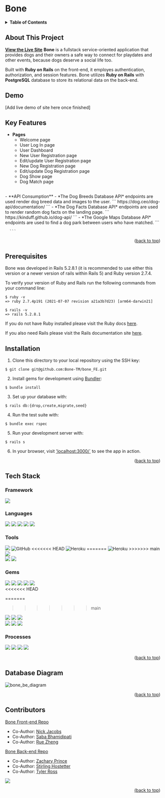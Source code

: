 # Bone

<!-- TABLE OF CONTENTS -->
<details>
  <summary><strong>Table of Contents</strong></summary>
  <ul>
    <li><a href="#about-this-project">About This Project</a></li>
    <li><a href="#demo">Demo</a></li>
    <li><a href="#getting-started">Getting Started</a></li>
    <li><a href="#key-features">Key Features</a></li>
    <li><a href="#tech-stack">Tech Stack</a></li>
    <li><a href="#database-diagram">Database Diagram</a></li>
    <li><a href="#contributors">Contributors</a></li>
  </ul>
</details>


## About This Project
**[View the Live Site](http://bone-be.herokuapp.com/)**
**Bone** is a fullstack service-oriented application that provides dogs and their owners a safe way to connect for playdates and other events, because dogs deserve a social life too.
 
Built with **Ruby on Rails** on the front-end, it employes authentication, authorization, and session features. Bone utilizes **Ruby on Rails** with **PostgreSQL** database to store its relational data on the back-end.




## Demo

[Add live demo of site here once finished]


## Key Features
  - **Pages**
    - Welcome page
    - User Log In page
    - User Dashboard
    - New User Registration page
    - Edit/update User Registration page
    - New Dog Registration page
    - Edit/update Dog Registration page
    - Dog Show page
    - Dog Match page
  <br>
  - **API Consumption**
    - *The Dog Breeds Database API* endpoints are used render dog breed data and images to the user.
      ```
       https://dog.ceo/dog-api/documentation/
      ```
    - *The Dog Facts Database API* endpoints are used to render random dog facts on the landing page.
      ```
      https://kinduff.github.io/dog-api/
      ```
    - *The Google Maps Database API* endpoints are used to find a dog park between users who have matched.
      ```
      
      ```

<p align="right">(<a href="#top">back to top</a>)</p>


## Prerequisites

Bone was developed in Rails 5.2.8.1 (it is recommended to use either this version or a newer version of rails within Rails 5) and Ruby version 2.7.4.

To verify your version of Ruby and Rails run the following commands from your command line:

```
$ ruby -v
=> ruby 2.7.4p191 (2021-07-07 revision a21a3b7d23) [arm64-darwin21]

$ rails -v
=> rails 5.2.8.1
```
If you do not have Ruby installed please visit the Ruby docs [here](https://www.ruby-lang.org/en/documentation/installation/).

If you also need Rails please visit the Rails documentation site [here](https://guides.rubyonrails.org/v5.0/getting_started.html).


## Installation

1. Clone this directory to your local repository using the SSH key:
```
$ git clone git@github.com:Bone-TM/bone_FE.git
```

2. Install gems for development using [Bundler](https://bundler.io/guides/using_bundler_in_applications.html#getting-started---installing-bundler-and-bundle-init):
```
$ bundle install
```

3. Set up your database with:
```
$ rails db:{drop,create,migrate,seed}
```

4. Run the test suite with:
```
$ bundle exec rspec
```

5. Run your development server with:
```
$ rails s
```

6. In your browser, visit ['localhost:3000/`](http://localhost:3000/) to see the app in action.


<p align="right">(<a href="#top">back to top</a>)</p>


## Tech Stack

### Framework
<p>
  <img src="https://img.shields.io/badge/ruby%20on%20rails-b81818.svg?&style=for-the-badge&logo=rubyonrails&logoColor=white" />
</p>

### Languages
<p>
  <img src="https://img.shields.io/badge/ruby-CC342D.svg?&style=for-the-badge&logo=ruby&logoColor=white" />
  <img src="https://img.shields.io/badge/SQL-4169E1.svg?style=for-the-badge&logo=SQL&logoColor=white" />
  <img src="https://img.shields.io/badge/ActiveRecord-CC0000.svg?&style=for-the-badge&logo=rubyonrails&logoColor=white" />
  <img src="https://img.shields.io/badge/html5-E34F26.svg?&style=for-the-badge&logo=html5&logoColor=white" />
  <img src="https://img.shields.io/badge/css3-1572B6.svg?&style=for-the-badge&logo=css3&logoColor=white" />
</p>


### Tools
<p>
  <img src="https://img.shields.io/badge/git-F05032.svg?&style=for-the-badge&logo=git&logoColor=white" />
   <img alt="GitHub" src="https://img.shields.io/badge/github-%23121011.svg?style=for-the-badge&logo=github&logoColor=white"/>
<<<<<<< HEAD
  <img alt="Heroku" src="https://img.shields.io/badge/heroku-%23430098.svg?style=for-the-badge&logo=heroku&logoColor=white"/>
=======
  <img alt="Heroku" src="https://img.shields.io/badge/heroku-%23430098.svg?style=for-the-badge&logo=heroku&logoColor=white"/> 
>>>>>>> main
   <img src="https://img.shields.io/badge/Atom-66595C.svg?&style=for-the-badge&logo=atom&logoColor=white" /><br />
  <img src="https://img.shields.io/badge/PostgreSQL-4169E1.svg?&style=for-the-badge&logo=postgresql&logoColor=white" />
  <img src="https://img.shields.io/badge/postico-4169E1.svg?&style=for-the-badge&logo=Postico&logoColor=white" />  
</p>

### Gems
<p>
  <img src="https://img.shields.io/badge/bootstrap-7952B3.svg?&style=for-the-badge&logo=bootstrap&logoColor=white" />
  <img src="https://img.shields.io/badge/rspec-E9573F.svg?&style=for-the-badge&logo=rubygems&logoColor=white" />
  <img src="https://img.shields.io/badge/launchy-E9573F.svg?&style=for-the-badge&logo=rubygems&logoColor=white" />  
  <img src="https://img.shields.io/badge/orderly-E9573F.svg?&style=for-the-badge&logo=rubygems&logoColor=white" />  
  <img src="https://img.shields.io/badge/pry-E9573F.svg?&style=for-the-badge&logo=rubygems&logoColor=white" /><br />
<<<<<<< HEAD

=======
   
>>>>>>> main
  <img src="https://img.shields.io/badge/capybara-E9573F.svg?&style=for-the-badge&logo=rubygems&logoColor=white" />
  <img src="https://img.shields.io/badge/faraday-E9573F.svg?&style=for-the-badge&logo=rubygems&logoColor=white" />
  <img src="https://img.shields.io/badge/vcr-E9573F.svg?&style=for-the-badge&logo=rubygems&logoColor=white" /><br />

  <img src="https://img.shields.io/badge/shoulda--matchers-E9573F.svg?&style=for-the-badge&logo=rubygems&logoColor=white" />
  <img src="https://img.shields.io/badge/simplecov-E9573F.svg?&style=for-the-badge&logo=rubygems&logoColor=white" />  
  <img src="https://img.shields.io/badge/webmock-E9573F.svg?&style=for-the-badge&logo=rubygems&logoColor=white" />
</p>

### Processes
<p>
  <img src="https://img.shields.io/badge/OOP-b81818.svg?&style=for-the-badge&logo=OOP&logoColor=white" />
  <img src="https://img.shields.io/badge/TDD-b87818.svg?&style=for-the-badge&logo=TDD&logoColor=white" />
  <img src="https://img.shields.io/badge/MVC-b8b018.svg?&style=for-the-badge&logo=MVC&logoColor=white" />
  <img src="https://img.shields.io/badge/REST-33b818.svg?&style=for-the-badge&logo=REST&logoColor=white" />  
</p>

<p align="right">(<a href="#top">back to top</a>)</p>

## Database Diagram

![bone_be_diagram](https://user-images.githubusercontent.com/65498038/182235874-34c5055a-1b6e-46eb-adc6-ba4e2300029f.png)

<p align="right">(<a href="#top">back to top</a>)</p>

## Contributors

[Bone Front-end Repo](https://github.com/Bone-TM/bone_FE)

- Co-Author: [Nick Jacobs](https://github.com/NickJacobsss)
- Co-Author: [Saba Bhamidipati](https://github.com/SabaBhamidipati)
- Co-Author: [Rue Zheng](https://github.com/ruezheng)

[Bone Back-end Repo](https://github.com/Bone-TM/bone_BE)

- Co-Author: [Zachary Prince](https://github.com/z-prince)
- Co-Author: [Stirling Hostetter](https://github.com/stirlhoss)
- Co-Author: [Tyler Ross](https://github.com/Tross0208)

<p>
  <a href="https://github.com/Bone-TM">
  <img src="https://img.shields.io/badge/GitHub-100000?style=for-the-badge&logo=github&logoColor=white" />
</p>

<p align="right">(<a href="#top">back to top</a>)</p>
